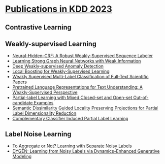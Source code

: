 # [Publications in KDD 2023](https://dl.acm.org/doi/proceedings/10.1145/3580305)

## Contrastive Learning 

## Weakly-supervised Learning
 - [Neural-Hidden-CRF: A Robust Weakly-Supervised Sequence Labeler]()
 - [Learning Strong Graph Neural Networks with Weak Information]()
 - [Deep Weakly-supervised Anomaly Detection]()
 - [Local Boosting for Weakly-Supervised Learning]()
 - [Weakly Supervised Multi-Label Classification of Full-Text Scientific Papers]()
 - [Pretrained Language Representations for Text Understanding: A Weakly-Supervised Perspective]()
 - [Partial-label Learning with Mixed Closed-set and Open-set Out-of-candidate Examples]()
 - [Semantic Dissimilarity Guided Locality Preserving Projections for Partial Label Dimensionality Reduction]()
 - [Complementary Classifier Induced Partial Label Learning]()
   
## Label Noise Learning
 - [To Aggregate or Not? Learning with Separate Noisy Labels]()
 - [DYGEN: Learning from Noisy Labels via Dynamics-Enhanced Generative Modeling]()
